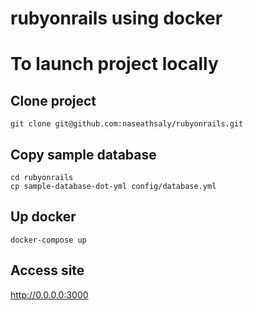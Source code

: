 # rubyonrails using docker

# To launch project locally

## Clone project
```
git clone git@github.com:naseathsaly/rubyonrails.git
```
## Copy sample database
```
cd rubyonrails
cp sample-database-dot-yml config/database.yml
```

## Up docker
```
docker-compose up
```

## Access site
http://0.0.0.0:3000


